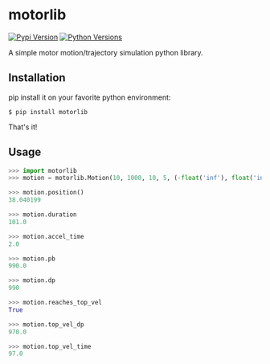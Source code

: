# motorlib

[![Pypi Version](https://img.shields.io/pypi/v/motorlib.svg)](https://pypi.python.org/pypi/motorlib)
[![Python Versions](https://img.shields.io/pypi/pyversions/motorlib.svg)](https://pypi.python.org/pypi/motorlib)

A simple motor motion/trajectory simulation python library.

## Installation

pip install it on your favorite python environment:

`$ pip install motorlib`

That's it!

## Usage


```python
>>> import motorlib
>>> motion = motorlib.Motion(10, 1000, 10, 5, (-float('inf'), float('inf')))

>>> motion.position()
38.040199

>>> motion.duration
101.0

>>> motion.accel_time
2.0

>>> motion.pb
990.0

>>> motion.dp
990

>>> motion.reaches_top_vel
True

>>> motion.top_vel_dp
970.0

>>> motion.top_vel_time
97.0
```
